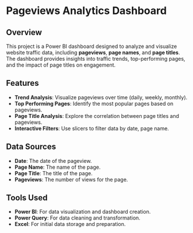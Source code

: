 # Pageviews Analytics Dashboard

## Overview
This project is a Power BI dashboard designed to analyze and visualize website traffic data, including **pageviews**, **page names**, and **page titles**. The dashboard provides insights into traffic trends, top-performing pages, and the impact of page titles on engagement.

## Features
- **Trend Analysis**: Visualize pageviews over time (daily, weekly, monthly).
- **Top Performing Pages**: Identify the most popular pages based on pageviews.
- **Page Title Analysis**: Explore the correlation between page titles and pageviews.
- **Interactive Filters**: Use slicers to filter data by date, page name.

## Data Sources
- **Date**: The date of the pageview.
- **Page Name**: The name of the page.
- **Page Title**: The title of the page.
- **Pageviews**: The number of views for the page.

## Tools Used
- **Power BI**: For data visualization and dashboard creation.
- **Power Query**: For data cleaning and transformation.
- **Excel**: For initial data storage and preparation.
